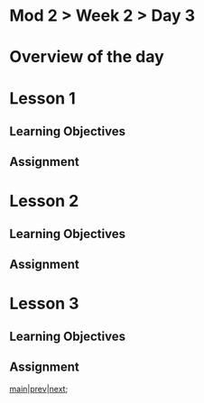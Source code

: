 # Mod 2 > Week 2 > Day 3

# Overview of the day

# Lesson 1

## Learning Objectives

## Assignment

# Lesson 2

## Learning Objectives

## Assignment

# Lesson 3

## Learning Objectives

## Assignment

[main](/swe)|[prev](/swe/mod2/wk2/day2.html)|[next](/swe/mod2/wk2/day4.html);
